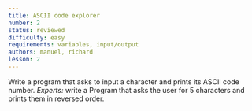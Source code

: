```yaml
---
title: ASCII code explorer
number: 2
status: reviewed
difficulty: easy
requirements: variables, input/output
authors: manuel, richard
lesson: 2
---
```

Write a program that asks to input a character and prints its ASCII code number.
*Experts:*  write a Program that asks the user for 5 characters and prints them in reversed order.
